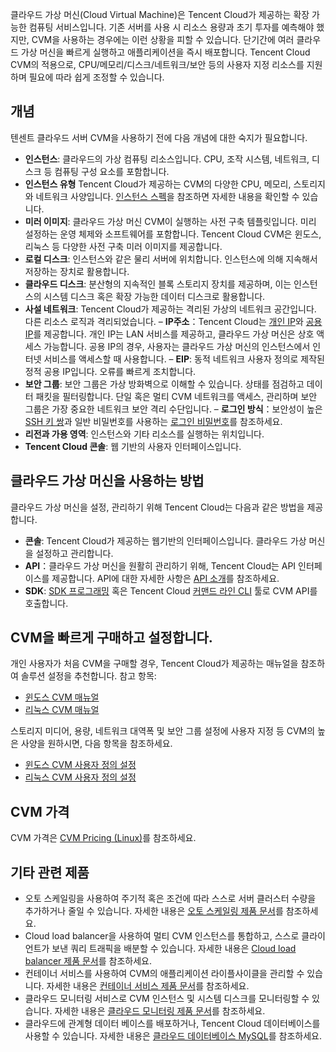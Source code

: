 클라우드 가상 머신(Cloud Virtual Machine)은 Tencent Cloud가 제공하는 확장 가능한 컴퓨팅 서비스입니다. 기존 서버를 사용 시 리소스 용량과 초기 투자를 예측해야 했지만, CVM을 사용하는 경우에는 이런 상황을 피할 수 있습니다. 단기간에 여러 클라우드 가상 머신을 빠르게 실행하고 애플리케이션을 즉시 배포합니다.
Tencent Cloud CVM의 적용으로, CPU/메모리/디스크/네트워크/보안 등의 사용자 지정 리소스를 지원하며 필요에 따라 쉽게 조정할 수 있습니다.

## 개념

텐센트 클라우드 서버 CVM을 사용하기 전에 다음 개념에 대한 숙지가 필요합니다.
- **인스턴스**: 클라우드의 가상 컴퓨팅 리소스입니다. CPU, 조작 시스템, 네트워크, 디스크 등 컴퓨팅 구성 요소를 포함합니다.
- **인스턴스 유형** Tencent Cloud가 제공하는 CVM의 다양한 CPU, 메모리, 스토리지와 네트워크 사양입니다. [인스턴스 스펙](http://intl.cloud.tencent.com/document/product/213/11518)을 참조하면 자세한 내용을 확인할 수 있습니다.
- **미러 이미지**: 클라우드 가상 머신 CVM이 실행하는 사전 구축 템플릿입니다. 미리 설정하는 운영 체제와 소프트웨어를 포함합니다. Tencent Cloud CVM은 윈도스, 리눅스 등 다양한 사전 구축 미러 이미지를 제공합니다.
- **로컬 디스크**: 인스턴스와 같은 물리 서버에 위치합니다. 인스턴스에 의해 지속해서 저장하는 장치로 활용합니다.
- **클라우드 디스크**: 분산형의 지속적인 블록 스토리지 장치를 제공하며, 이는 인스턴스의 시스템 디스크 혹은 확장 가능한 데이터 디스크로 활용합니다.
- **사설 네트워크**: Tencent Cloud가 제공하는 격리된 가상의 네트워크 공간입니다. 다른 리소스 로직과 격리되었습니다.
– **IP주소**：Tencent Cloud는 [개인 IP](http://intl.cloud.tencent.com/document/product/213/5225)와 [공용 IP](http://intl.cloud.tencent.com/document/product/213/5224)를 제공합니다. 개인 IP는 LAN 서비스를 제공하고, 클라우드 가상 머신은 상호 액세스 가능합니다. 공용 IP의 경우, 사용자는 클라우드 가상 머신의 인스턴스에서 인터넷 서비스를 액세스할 때 사용합니다.
– **EIP**: 동적 네트워크 사용자 정의로 제작된 정적 공용 IP입니다. 오류를 빠르게 조치합니다.
- **보안 그룹**: 보안 그룹은 가상 방화벽으로 이해할 수 있습니다. 상태를 점검하고 데이터 패킷을 필터링합니다. 단일 혹은 멀티 CVM 네트워크를 액세스, 관리하며 보안 그룹은 가장 중요한 네트워크 보안 격리 수단입니다.
– **로그인 방식**：보안성이 높은 [SSH 키 쌍](http://intl.cloud.tencent.com/document/product/213/6092)과 일반 비밀번호를 사용하는 [로그인 비밀번호](http://intl.cloud.tencent.com/document/product/213/6093)를 참조하세요.
- **리전과 가용 영역**: 인스턴스와 기타 리소스를 실행하는 위치입니다.
- **Tencent Cloud 콘솔**: 웹 기반의 사용자 인터페이스입니다.


## 클라우드 가상 머신을 사용하는 방법 

클라우드 가상 머신을 설정, 관리하기 위해 Tencent Cloud는 다음과 같은 방법을 제공합니다.

- **콘솔**: Tencent Cloud가 제공하는 웹기반의 인터페이스입니다. 클라우드 가상 머신을 설정하고 관리합니다.
- **API**：클라우드 가상 머신을 원활히 관리하기 위해, Tencent Cloud는 API 인터페이스를 제공합니다. API에 대한 자세한 사항은 [API 소개](https://intl.cloud.tencent.com/document/product/213/15688)를 참조하세요.
- **SDK**: [SDK 프로그래밍](https://intl.cloud.tencent.com/document/product/494) 혹은 Tencent Cloud [커맨드 라인 CLI](https://intl.cloud.tencent.com/document/product/1013/30220) 툴로 CVM API를 호출합니다.

##  CVM을 빠르게 구매하고 설정합니다.

개인 사용자가 처음 CVM을 구매할 경우, Tencent Cloud가 제공하는 매뉴얼을 참조하여 솔루션 설정을 추천합니다. 참고 항목:
- [윈도스 CVM 매뉴얼](http://intl.cloud.tencent.com/document/product/213/2764)
- [리눅스 CVM 매뉴얼](http://intl.cloud.tencent.com/document/product/213/2936)

스토리지 미디어, 용량, 네트워크 대역폭 및 보안 그룹 설정에 사용자 지정 등 CVM의 높은 사양을 원하시면, 다음 항목을 참조하세요.
- [윈도스 CVM 사용자 정의 설정](http://intl.cloud.tencent.com/document/product/213/10516)
- [리눅스 CVM 사용자 정의 설정](http://intl.cloud.tencent.com/document/product/213/10517)

## CVM 가격

CVM 가격은 [CVM Pricing (Linux)](https://intl.cloud.tencent.com/document/product/213/30011)를 참조하세요.

## 기타 관련 제품
 
- 오토 스케일링을 사용하여 주기적 혹은 조건에 따라 스스로 서버 클러스터 수량을 추가하거나 줄일 수 있습니다. 자세한 내용은 [오토 스케일링 제품 문서](https://intl.cloud.tencent.com/document/product/377)를 참조하세요.
- Cloud load balancer을 사용하여 멀티 CVM 인스턴스를 통합하고, 스스로 클라이언트가 보낸 쿼리 트래픽을 배분할 수 있습니다. 자세한 내용은 [Cloud load balancer 제품 문서](https://intl.cloud.tencent.com/document/product/214)를 참조하세요.
- 컨테이너 서비스를 사용하여 CVM의 애플리케이션 라이플사이클을 관리할 수 있습니다. 자세한 내용은 [컨테이너 서비스 제품 문서](https://intl.cloud.tencent.com/document/product/457)를 참조하세요.
- 클라우드 모니터링 서비스로 CVM 인스턴스 및 시스템 디스크를 모니터링할 수 있습니다. 자세한 내용은 [클라우드 모니터링 제품 문서](https://intl.cloud.tencent.com/document/product/248)를 참조하세요.
- 클라우드에 관계형 데이터 베이스를 배포하거나, Tencent Cloud 데이터베이스를 사용할 수 있습니다. 자세한 내용은 [클라우드 데이터베이스 MySQL](https://intl.cloud.tencent.com/document/product/236)를 참조하세요.
